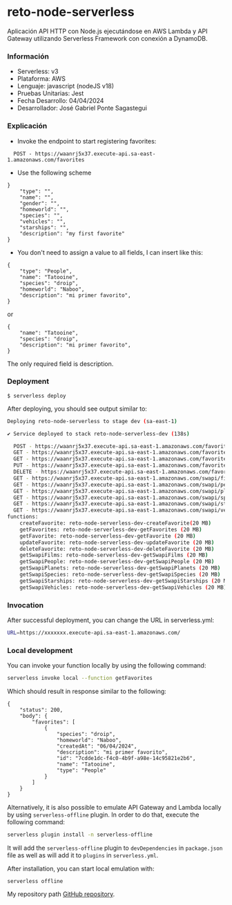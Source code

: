 
# reto-node-serverless

Aplicación API HTTP con Node.js ejecutándose en AWS Lambda y API Gateway utilizando Serverless Framework con conexión a DynamoDB.

### Información
* Serverless: v3
* Plataforma: AWS
* Lenguaje: javascript (nodeJS v18)
* Pruebas Unitarias: Jest
* Fecha Desarrollo: 04/04/2024
* Desarrollador: José Gabriel Ponte Sagastegui

### Explicación
* Invoke the endpoint to start registering favorites:
```
  POST - https://waanrj5x37.execute-api.sa-east-1.amazonaws.com/favorites
```

* Use the following scheme

```
}
    "type": "",
    "name": "",
    "gender": "",
    "homeworld": "",
    "species": "",
    "vehicles": "",
    "starships": "",
    "description": "my first favorite"
}
```

* You don't need to assign a value to all fields, I can insert like this:
```
{
    "type": "People",
    "name": "Tatooine",
    "species": "droip",
    "homeworld": "Naboo",
    "description": "mi primer favorito",
}
```

or 
```
{
    "name": "Tatooine",
    "species": "droip",
    "description": "mi primer favorito",
}
```
The only required field is description.
### Deployment

```
$ serverless deploy
```

After deploying, you should see output similar to:

```bash
Deploying reto-node-serverless to stage dev (sa-east-1)

✔ Service deployed to stack reto-node-serverless-dev (138s)

  POST - https://waanrj5x37.execute-api.sa-east-1.amazonaws.com/favorites
  GET - https://waanrj5x37.execute-api.sa-east-1.amazonaws.com/favorites
  GET - https://waanrj5x37.execute-api.sa-east-1.amazonaws.com/favorites/{id}
  PUT - https://waanrj5x37.execute-api.sa-east-1.amazonaws.com/favorites/{id}
  DELETE - https://waanrj5x37.execute-api.sa-east-1.amazonaws.com/favorites/{id}
  GET - https://waanrj5x37.execute-api.sa-east-1.amazonaws.com/swapi/films
  GET - https://waanrj5x37.execute-api.sa-east-1.amazonaws.com/swapi/people
  GET - https://waanrj5x37.execute-api.sa-east-1.amazonaws.com/swapi/planets
  GET - https://waanrj5x37.execute-api.sa-east-1.amazonaws.com/swapi/species
  GET - https://waanrj5x37.execute-api.sa-east-1.amazonaws.com/swapi/startship
  GET - https://waanrj5x37.execute-api.sa-east-1.amazonaws.com/swapi/vehicles
functions:
    createFavorite: reto-node-serverless-dev-createFavorite(20 MB)                                                       
    getFavorites: reto-node-serverless-dev-getFavorites (20 MB)
    getFavorite: reto-node-serverless-dev-getFavorite (20 MB)
    updateFavorite: reto-node-serverless-dev-updateFavorite (20 MB)
    deleteFavorite: reto-node-serverless-dev-deleteFavorite (20 MB)
    getSwapiFilms: reto-node-serverless-dev-getSwapiFilms (20 MB)
    getSwapiPeople: reto-node-serverless-dev-getSwapiPeople (20 MB)
    getSwapiPlanets: reto-node-serverless-dev-getSwapiPlanets (20 MB)
    getSwapiSpecies: reto-node-serverless-dev-getSwapiSpecies (20 MB)
    getSwapiStarships: reto-node-serverless-dev-getSwapiStarships (20 MB)
    getSwapiVehicles: reto-node-serverless-dev-getSwapiVehicles (20 MB)
```

### Invocation

After successful deployment, you can change the URL in serverless.yml:

```bash
URL=https://xxxxxxx.execute-api.sa-east-1.amazonaws.com/
```

### Local development

You can invoke your function locally by using the following command:

```bash
serverless invoke local --function getFavorites
```

Which should result in response similar to the following:

```
{
    "status": 200,
    "body": {
        "favorites": [
            {
                "species": "droip",
                "homeworld": "Naboo",
                "createdAt": "06/04/2024",
                "description": "mi primer favorito",
                "id": "7cdde1dc-f4c0-4b9f-a98e-14c95821e2b6",
                "name": "Tatooine",
                "type": "People"
            }
        ]
    }
}
```

Alternatively, it is also possible to emulate API Gateway and Lambda locally by using `serverless-offline` plugin. In order to do that, execute the following command:

```bash
serverless plugin install -n serverless-offline
```

It will add the `serverless-offline` plugin to `devDependencies` in `package.json` file as well as will add it to `plugins` in `serverless.yml`.

After installation, you can start local emulation with:

```
serverless offline
```

My repository path [GitHub repository](https://github.com/JosePo16/retoTecnicoHindra).
